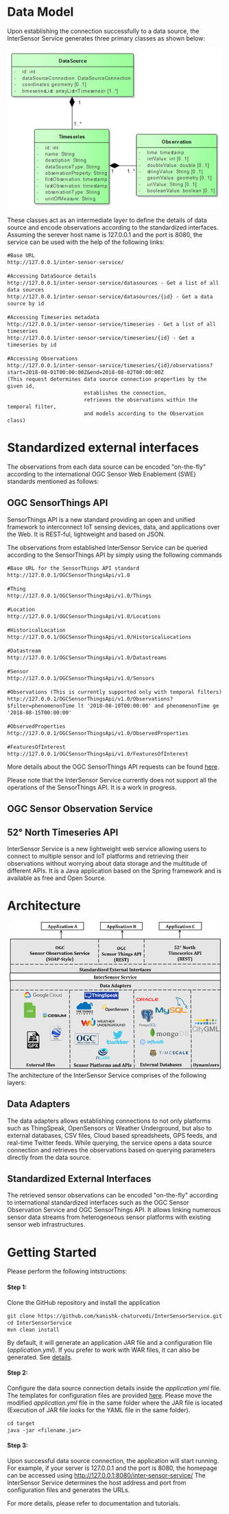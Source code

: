 # Data Model
Upon establishing the connection successfully to a data source, the InterSensor Service generates three primary classes as shown below:

![Alt text](../../theme/img/DataModel.png?raw=true "DataModel")

These classes act as an intermediate layer to define the details of data source and encode observations according to the standardized interfaces. Assuming the serever host name is 127.0.0.1 and the port is 8080, the service can be used with the help of the following links:
```
#Base URL
http://127.0.0.1/inter-sensor-service/

#Accessing DataSource details
http://127.0.0.1/inter-sensor-service/datasources - Get a list of all data sources
http://127.0.0.1/inter-sensor-service/datasources/{id} - Get a data source by id

#Accessing Timeseries metadata
http://127.0.0.1/inter-sensor-service/timeseries - Get a list of all timeseries
http://127.0.0.1/inter-sensor-service/timeseries/{id} - Get a timeseries by id

#Accessing Observations
http://127.0.0.1/inter-sensor-service/timeseries/{id}/observations?start=2018-08-01T00:00:00Z&end=2018-08-02T00:00:00Z
(This request determines data source connection properties by the given id, 
                         establishes the connection, 
                         retrieves the observations within the temporal filter,
                         and models according to the Observation class) 
```

# Standardized external interfaces
The observations from each data source can be encoded "on-the-fly" according to the international OGC Sensor Web Enablement (SWE) standards mentioned as follows:

## OGC SensorThings API
SensorThings API is a new standard providing an open and unified framework to interconnect IoT sensing devices, data, and applications over the Web. It is REST-ful, lightweight and based on JSON. 

The observations from established InterSensor Service can be queried according to the SensorThings API by simply using the following commands
```
#Base URL for the SensorThings API standard
http://127.0.0.1/OGCSensorThingsApi/v1.0

#Thing
http://127.0.0.1/OGCSensorThingsApi/v1.0/Things

#Location
http://127.0.0.1/OGCSensorThingsApi/v1.0/Locations

#HistoricalLocation
http://127.0.0.1/OGCSensorThingsApi/v1.0/HistoricalLocations

#Datastream
http://127.0.0.1/OGCSensorThingsApi/v1.0/Datastreams

#Sensor
http://127.0.0.1/OGCSensorThingsApi/v1.0/Sensors

#Observations (This is currently supported only with temporal filters)
http://127.0.0.1/OGCSensorThingsApi/v1.0/Observations?$filter=phenomenonTime lt '2018-08-10T00:00:00' and phenomenonTime ge '2018-08-15T00:00:00'

#ObservedProperties
http://127.0.0.1/OGCSensorThingsApi/v1.0/ObservedProperties

#FeaturesOfInterest
http://127.0.0.1/OGCSensorThingsApi/v1.0/FeaturesOfInterest
```
More details about the OGC SensorThings API requests can be found [here](https://developers.sensorup.com/docs/).

Please note that the InterSensor Service currently does not support all the operations of the SensorThings API. It is a work in progress. 

## OGC Sensor Observation Service
## 52° North Timeseries API


InterSensor Service is a new lightweight web service allowing users to connect to multiple sensor and IoT platforms and retrieving their observations without worrying about data storage and the multitude of different APIs.  It is a Java application based on the Spring framework and is available as free and Open Source.

# Architecture
![Alt text](theme/img/Architecture.png?raw=true "Architecture")
The architecture of the InterSensor Service comprises of the following layers:
## Data Adapters
The data adapters allows establishing connections to not only platforms such as ThingSpeak, OpenSensors or Weather Underground, but also to external databases, CSV files, Cloud based spreadsheets, GPS feeds, and real-time Twitter feeds. While querying, the service opens a data source connection and retrieves the observations based on querying parameters directly from the data source. 
## Standardized External Interfaces
The retrieved sensor observations can be encoded "on-the-fly" according to international standardized interfaces such as the OGC Sensor Observation Service and OGC SensorThings API. It allows linking numerous sensor data streams from heterogeneous sensor platforms with existing sensor web infrastructures. 

# Getting Started
Please perform the following intstructions:
#### Step 1:
Clone the GitHub repository and install the application
```
git clone https://github.com/kanishk-chaturvedi/InterSensorService.git
cd InterSensorService
mvn clean install
```
By default, it will generate an application JAR file and a configuration file (*application.yml*). If you prefer to work with WAR files, it can also be generated. See [details](https://docs.spring.io/spring-boot/docs/current/reference/htmlsingle/#build-tool-plugins-maven-packaging).

#### Step 2:
Configure the data source connection details inside the *application.yml* file. The templates for configuration files are provided [here](yamlTemplates).
Please move the modified *application.yml* file in the same folder where the JAR file is located (Execution of JAR file looks for the YAML file in the same folder).
```
cd target
java -jar <filename.jar>
```
#### Step 3:
Upon successful data source connection, the application will start running. For example, if your server is 127.0.0.1 and the port is 8080, the homepage can be accessed using http://127.0.0.1:8080/inter-sensor-service/
The InterSensor Service determines the host address and port from configuration files and generates the URLs. 

For more details, please refer to documentation and tutorials.
